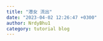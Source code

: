```yaml
---
title: "港女 流出"
date: "2023-04-02 12:26:47 +0300"
author: NrdyBhu1
category: tutorial blog
---
```

